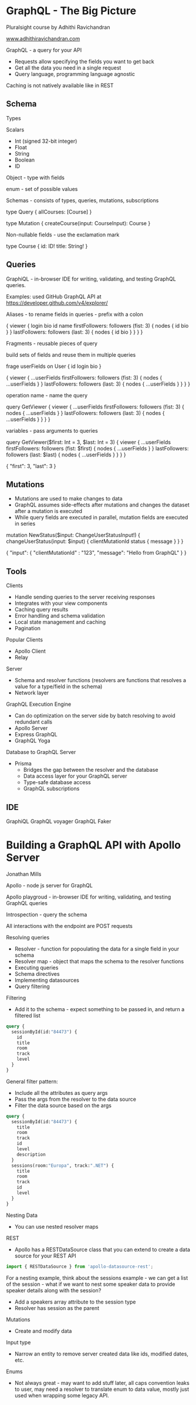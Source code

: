 # GraphQL - The Big Picture

Pluralsight course by Adhithi Ravichandran

www.adhithiravichandran.com

GraphQL - a query for your API

* Requests allow specifying the fields you want to get back
* Get all the data you need in a single request
* Query language, programming language agnostic

Caching is not natively available like in REST

## Schema

Types

Scalars

* Int (signed 32-bit integer)
* Float
* String
* Boolean
* ID

Object - type with fields

enum - set of possible values

Schemas - consists of types, queries, mutations, subscriptions

type Query {
  allCourses: [Course]
}

type Mutation {
  createCourse(input: CourseInput): Course
}

Non-nullable fields - use the exclamation mark

type Course {
  id: ID!
  title: String!
}

## Queries

GraphiQL - in-browser IDE for writing, validating, and testing GraphQL queries.

Examples: used GitHub GraphQL API at https://developer.github.com/v4/explorer/

Aliases - to rename fields in queries - prefix with a colon



{
    viewer {
        login
        bio
        id
        name
        firstFollowers: followers (fist: 3) {
            nodes {
                id
                bio
            }
        }
        lastFollowers: followers (last: 3) {
            nodes {
                id
                bio
            }
        }
    }
}

Fragments - reusable pieces of query

build sets of fields and reuse them in multiple queries

frage userFields on User {
    id
    login
    bio
}

{
    viewer {
        ...userFields
        firstFollowers: followers (fist: 3) {
            nodes {
                ...userFields
            }
        }
        lastFollowers: followers (last: 3) {
            nodes {
                ...userFields
            }
        }
    }
}

operation name - name the query

query GetViewer {
    viewer {
        ...userFields
        firstFollowers: followers (fist: 3) {
            nodes {
                ...userFields
            }
        }
        lastFollowers: followers (last: 3) {
            nodes {
                ...userFields
            }
        }
    }
}

variables - pass arguments to queries

query GetViewer($first: Int = 3, $last: Int = 3) {
    viewer {
        ...userFields
        firstFollowers: followers (fist: $first) {
            nodes {
                ...userFields
            }
        }
        lastFollowers: followers (last: $last) {
            nodes {
                ...userFields
            }
        }
    }
}

{
    "first": 3,
    "last": 3
}

## Mutations

* Mutations are used to make changes to data
* GraphQL assumes side-effects after mutations and changes the dataset
after a mutation is executed
* While query fields are executed in parallel, mutation fields are executed in series

mutation NewStatus($input: ChangeUserStatusInput!) {
    changeUserStatus(input: $input) {
        clientMutationId
        status {
            message
        }
    }
}

{
    "input": {
        "clientMutationId" : "123",
        "message": "Hello from GraphQL"
    }
}

## Tools 

Clients

* Handle sending queries to the server receiving responses
* Integrates with your view components
* Caching query results
* Error handling and schema validation
* Local state management and caching
* Pagination

Popular Clients

* Apollo Client
* Relay

Server

* Schema and resolver functions (resolvers are functions that resolves
a value for a type/field in the schema)
* Network layer

GraphQL Execution Engine

* Can do optimization on the server side by batch resolving to avoid redundant calls
* Apollo Server
* Express GraphQL
* GraphQL Yoga

Database to GraphQL Server

* Prisma
    * Bridges the gap between the resolver and the database
    * Data access layer for your GraphQL server
    * Type-safe database access
    * GraphQL subscriptions

## IDE

GraphiQL
GraphQL voyager
GraphQL Faker

# Building a GraphQL API with Apollo Server

Jonathan Mills

Apollo - node js server for GraphQL

Apollo playgroud - in-browser IDE for writing, validating, and testing GraphQL queries

Introspection - query the schema

All interactions with the endpoint are POST requests


Resolving queries

* Resolver  - function for popoulating the data for a single field in your schema
* Resolver map - object that maps the schema to the resolver functions
* Executing queries
* Schema directives
* Implementing datasources
* Query filtering

Filtering

* Add it to the schema - expect something to be passed in, and return a filtered list

```graphql
query {
  sessionById(id:"84473") {
    id
    title
    room
    track
    level
  }
}
```
General filter pattern:

* Include all the attributes as query args
* Pass the args from the resolver to the data source
* Filter the data source based on the args

```graphql
query {
  sessionById(id:"84473") {
    title
    room
    track
    id
    level
    description
  }
  sessions(room:"Europa", track:".NET") {
    title
    room
    track
    id
    level
  }
}
```

Nesting Data

* You can use nested resolver maps

REST

* Apollo has a RESTDataSource class that you can extend to create a data source for your REST API

```javascript
import { RESTDataSource } from 'apollo-datasource-rest';
```

For a nesting example, think about the sessions example - we can get a list of the session - what if we want to nest some speaker data to
provide speaker details along with the session?

* Add a speakers array attribute to the session type
* Resolver has session as the parent

Mutations

* Create and modify data

Input type

* Narrow an entity to remove server created data like
ids, modified dates, etc.

Enums

* Not always great - may want to add stuff later, all caps convention
leaks to user, may need a resolver to translate enum to data value,
mostly just used when wrapping some legacy API.

